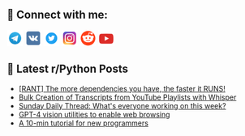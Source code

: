 ## 🔎 Connect with me:
[<img src="https://github.com/bullbesh/bullbesh/blob/main/images/Telegram.png" width="32" height="32" />](https://t.me/bullbesh)
[<img src="https://github.com/bullbesh/bullbesh/blob/main/images/VK.png" width="32" height="32" />](https://vk.com/bullbesh)
[<img src="https://github.com/bullbesh/bullbesh/blob/main/images/Twitter.png" width="32" height="32" />](https://twitter.com/bullbesh1)
[<img src="https://github.com/bullbesh/bullbesh/blob/main/images/Instagram.png" width="32" height="32" />](https://www.instagram.com/bullbesh)
[<img src="https://github.com/bullbesh/bullbesh/blob/main/images/Reddit.png" width="32" height="32" />](https://www.reddit.com/user/bullbesh)
[<img src="https://github.com/bullbesh/bullbesh/blob/main/images/YouTube.png" width="32" height="32" />](https://www.youtube.com/channel/UCtfjRs6uzgq5mfm8S06WTcg)

## 📕 Latest r/Python Posts
<!-- BLOG-POST-LIST:START -->
- [[RANT] The more dependencies you have, the faster it RUNS!](https://www.reddit.com/r/Python/comments/17tc2ok/rant_the_more_dependencies_you_have_the_faster_it/)
- [Bulk Creation of Transcripts from YouTube Playlists with Whisper](https://www.reddit.com/r/Python/comments/17t9lem/bulk_creation_of_transcripts_from_youtube/)
- [Sunday Daily Thread: What&#39;s everyone working on this week?](https://www.reddit.com/r/Python/comments/17t7o6x/sunday_daily_thread_whats_everyone_working_on/)
- [GPT-4 vision utilities to enable web browsing](https://www.reddit.com/r/Python/comments/17t4a7q/gpt4_vision_utilities_to_enable_web_browsing/)
- [A 10-min tutorial for new programmers](https://www.reddit.com/r/Python/comments/17t49d2/a_10min_tutorial_for_new_programmers/)
<!-- BLOG-POST-LIST:END -->
